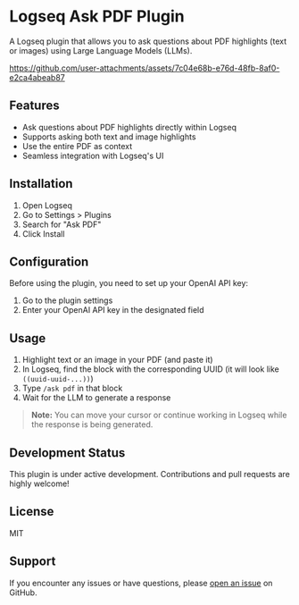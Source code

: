# Logseq Ask PDF Plugin

A Logseq plugin that allows you to ask questions about PDF highlights (text or images) using Large Language Models (LLMs).

https://github.com/user-attachments/assets/7c04e68b-e76d-48fb-8af0-e2ca4abeab87

## Features

- Ask questions about PDF highlights directly within Logseq
- Supports asking both text and image highlights
- Use the entire PDF as context
- Seamless integration with Logseq's UI

## Installation

1. Open Logseq
2. Go to Settings > Plugins
3. Search for "Ask PDF"
4. Click Install

## Configuration

Before using the plugin, you need to set up your OpenAI API key:

1. Go to the plugin settings
2. Enter your OpenAI API key in the designated field

## Usage

1. Highlight text or an image in your PDF (and paste it)
2. In Logseq, find the block with the corresponding UUID (it will look like `((uuid-uuid-...))`)
3. Type `/ask pdf` in that block
4. Wait for the LLM to generate a response

> **Note:** You can move your cursor or continue working in Logseq while the response is being generated.

## Development Status

This plugin is under active development. Contributions and pull requests are highly welcome!

## License

MIT

## Support

If you encounter any issues or have questions, please [open an issue](https://github.com/hi-jin/logseq-ask-pdf-plugin/issues) on GitHub.
